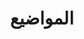 ---
title: "المواضيع"
description: "تصفح المقالات حسب الموضوع"
layout: "topics"
lang: ar
lastmod: '2025-07-07'
translation_model: gpt-4o
--- 